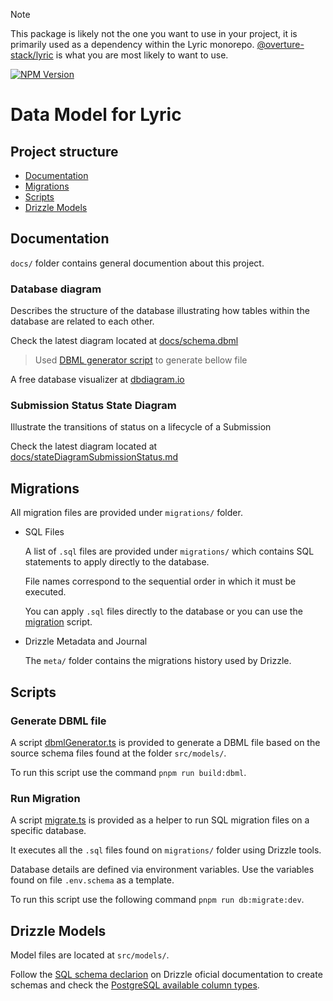 > [!NOTE]
> This package is likely not the one you want to use in your project, it is primarily used as a dependency within the Lyric monorepo. [@overture-stack/lyric](https://www.npmjs.com/package/@overture-stack/lyric) is what you are most likely to want to use.

[![NPM Version](https://img.shields.io/npm/v/@overture-stack/lyric-data-model?color=%23cb3837&style=for-the-badge&logo=npm)](https://www.npmjs.com/package/@overture-stack/lyric-data-model)

# Data Model for Lyric

## Project structure

- [Documentation](#documentation)
- [Migrations](#migrations)
- [Scripts](#scripts)
- [Drizzle Models](#drizzle-models)

## Documentation

`docs/` folder contains general documention about this project.

### Database diagram

Describes the structure of the database illustrating how tables within the database are related to each other.

Check the latest diagram located at [docs/schema.dbml](docs/schema.dbml)

> Used [DBML generator script](#generate-dbml-file) to generate bellow file

A free database visualizer at [dbdiagram.io](https://dbdiagram.io/)

### Submission Status State Diagram

Illustrate the transitions of status on a lifecycle of a Submission

Check the latest diagram located at [docs/stateDiagramSubmissionStatus.md](docs/stateDiagramSubmissionStatus.md)

## Migrations

All migration files are provided under `migrations/` folder.

- SQL Files

  A list of `.sql` files are provided under `migrations/` which contains SQL statements to apply directly to the database.

  File names correspond to the sequential order in which it must be executed.

  You can apply `.sql` files directly to the database or you can use the [migration](#migration-script) script.

- Drizzle Metadata and Journal

  The `meta/` folder contains the migrations history used by Drizzle.

## Scripts

### Generate DBML file

A script [dbmlGenerator.ts](scripts/dbmlGenerator.ts) is provided to generate a DBML file based on the source schema files found at the folder `src/models/`.

To run this script use the command `pnpm run build:dbml`.

### Run Migration

A script [migrate.ts](scripts/migrate.ts) is provided as a helper to run SQL migration files on a specific database.

It executes all the `.sql` files found on `migrations/` folder using Drizzle tools.

Database details are defined via environment variables. Use the variables found on file `.env.schema` as a template.

To run this script use the following command `pnpm run db:migrate:dev`.

## Drizzle Models

Model files are located at `src/models/`.

Follow the [SQL schema declarion](https://orm.drizzle.team/docs/sql-schema-declaration) on Drizzle oficial documentation to create schemas and check the [PostgreSQL available column types](https://orm.drizzle.team/docs/column-types/pg).
